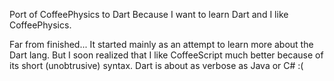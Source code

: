 Port of CoffeePhysics to Dart
Because I want to learn Dart and I like CoffeePhysics.

Far from finished... 
It started mainly as an attempt to learn more about the Dart lang.
But I soon realized that I like CoffeeScript much better because of its short (unobtrusive) syntax.
Dart is about as verbose as Java or C# :(